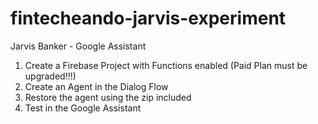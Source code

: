 # fintecheando-jarvis-experiment
Jarvis Banker - Google Assistant


1. Create a Firebase Project with Functions enabled (Paid Plan must be upgraded!!!)
2. Create an Agent in the Dialog Flow
3. Restore the agent using the zip included
4. Test in the Google Assistant
